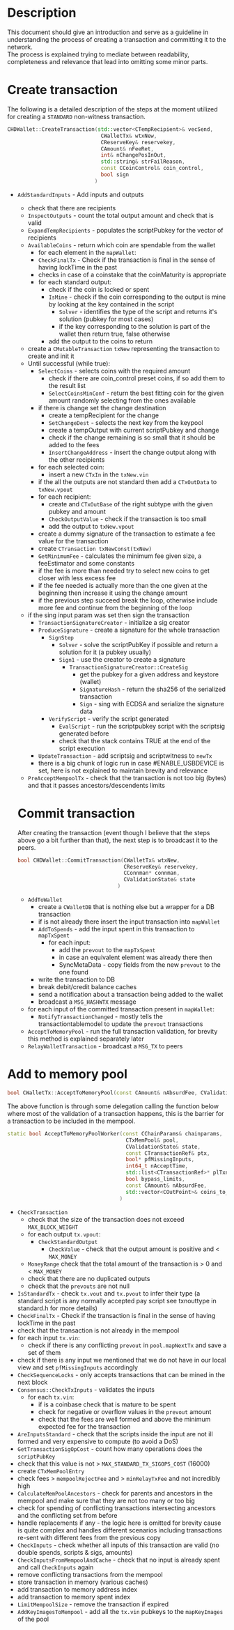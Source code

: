 # Description

This document should give an introduction and serve as a guideline in understanding the process of creating a transaction and committing it to the network.  
The process is explained trying to mediate between readability, completeness and relevance that lead into omitting some minor parts.

# Create transaction

The following is a detailed description of the steps at the moment utilized for creating a `STANDARD` non-witness transaction.  

```c++
CHDWallet::CreateTransaction(std::vector<CTempRecipient>& vecSend,
                              CWalletTx& wtxNew,
                              CReserveKey& reservekey,
                              CAmount& nFeeRet,
                              int& nChangePosInOut,
                              std::string& strFailReason,
                              const CCoinControl& coin_control,
                              bool sign
                            )
```

- `AddStandardInputs` - Add inputs and outputs
  - check that there are recipients
  - `InspectOutputs` - count the total output amount and check that is valid
  - `ExpandTempRecipients` - populates the scriptPubkey for the vector of recipients
  - `AvailableCoins` - return which coin are spendable from the wallet
    - for each element in the `mapWallet`:
    - `CheckFinalTx` - Check if the transaction is final in the sense of having lockTime in the past
    - checks in case of a coinstake that the coinMaturity is appropriate
    - for each standard output:
      - check if the coin is locked or spent
      - `IsMine` - check if the coin corresponding to the output is mine by looking at the key contained in the script
        - `Solver` - identifies the type of the script and returns it's solution (pubkey for most cases)
        - if the key corresponding to the solution is part of the wallet then return true, false otherwise
      - add the output to the coins to return
  - create a `CMutableTransaction` `txNew` representing the transaction to create and init it
  - Until successful (while true):
    - `SelectCoins` -  selects coins with the required amount
      - check if there are coin_control preset coins, if so add them to the result list
      - `SelectCoinsMinConf` - return the best fitting coin for the given amount randomly selecting from the ones available
    - if there is change set the change destination
      - create a tempRecipient for the change
      - `SetChangeDest` - selects the next key from the keypool
      - create a tempOutput with current scriptPubkey and change
      - check if the change remaining is so small that it should be added to the fees
      - `InsertChangeAddress` - insert the change output along with the other recipients
    - for each selected coin:
      - insert a new `CTxIn` in the `txNew.vin`
    - if the all the outputs are not standard then add a `CTxOutData` to `txNew.vpout`
    - for each recipient:
      - create and `CTxOutBase` of the right subtype with the given pubkey and amount
      - `CheckOutputValue` - check if the transaction is too small      
      - add the output to `txNew.vpout`
    - create a dummy signature of the transaction to estimate a fee value for the transaction
    - create `CTransaction txNewConst(txNew)`
    - `GetMinimumFee` - calculates the minimum fee given size, a feeEstimator and some constants
    - if the fee is more than needed try to select new coins to get closer with less excess fee
    - if the fee needed is actually more than the one given at the beginning then increase it using the change amount
    - if the previous step succeed break the loop, otherwise include more fee and continue from the beginning of the loop
  - if the sing input param was set then sign the transaction
    - `TransactionSignatureCreator` - initialize a sig creator
    - `ProduceSignature` - create a signature for the whole transaction
      - `SignStep`
        - `Solver` - solve the scriptPubKey if possible and return a solution for it (a pubkey usually)
        - `Sign1` - use the creator to create a signature
          - `TransactionSignatureCreator::CreateSig`
            - get the pubkey for a given address and keystore (wallet)
            - `SignatureHash` - return the sha256 of the serialized transaction
            - `Sign` - sing with ECDSA and serialize the signature data
      - `VerifyScript` - verify the script generated
        - `EvalScript` - run the scriptpubkey script with the scriptsig generated before
        - check that the stack contains TRUE at the end of the script execution
    - `UpdateTransaction` - add scriptsig and scriptwitness to `newTx`
    - there is a big chunk of logic run in case #ENABLE_USBDEVICE is set, here is not explained to maintain brevity and relevance
  - `PreAcceptMempoolTx` - check that the transaction is not too big (bytes) and that it passes ancestors/descendents limits



  # Commit transaction
  After creating the transaction (event though I believe that the steps above go a bit further than that), the next step is to broadcast it to the peers.

  ```c++
  bool CHDWallet::CommitTransaction(CWalletTx& wtxNew,
                                    CReserveKey& reservekey,
                                    CConnman* connman,
                                    CValidationState& state
                                  )
  ```

  - `AddToWallet`
    - create a `CWalletDB` that is nothing else but a wrapper for a DB transaction
    - if is not already there insert the input transaction into `mapWallet`
    - `AddToSpends` - add the input spent in this transaction to `mapTxSpent`
      - for each input:
        - add the `prevout` to the `mapTxSpent`
        - in case an equivalent element was already there then
        - SyncMetaData - copy fields from the new `prevout` to the one found
    - write the transaction to DB
    - break debit/credit balance caches
    - send a notification about a transaction being added to the wallet
    - broadcast a `MSG_HASHWTX` message
  - for each input of the committed transaction present in `mapWallet`:
    - `NotifyTransactionChanged` - mostly tells the transactiontablemodel to update the `prevout` transactions
  - `AcceptToMemoryPool` - run the full transaction validation, for brevity this method is explained separately later
  - `RelayWalletTransaction` -  broadcast a `MSG_TX` to peers

# Add to memory pool

```c++
bool CWalletTx::AcceptToMemoryPool(const CAmount& nAbsurdFee, CValidationState& state)
```

The above function is through some delegation calling the function below where most of the validation
of a transaction happens, this is the barrier for a transaction to be included in the mempool.

```c++
static bool AcceptToMemoryPoolWorker(const CChainParams& chainparams,
                                      CTxMemPool& pool,
                                      CValidationState& state,
                                      const CTransactionRef& ptx,
                                      bool* pfMissingInputs,
                                      int64_t nAcceptTime,
                                      std::list<CTransactionRef>* plTxnReplaced,
                                      bool bypass_limits,
                                      const CAmount& nAbsurdFee,
                                      std::vector<COutPoint>& coins_to_uncache
                                    )
```
  - `CheckTransaction`
    - check that the size of the transaction does not exceed `MAX_BLOCK_WEIGHT`
    - for each output `tx.vpout`:
      - `CheckStandardOutput`
        - `CheckValue` - check that the output amount is positive and < `MAX_MONEY`
    - `MoneyRange` check that the total amount of the transaction is > 0 and < `MAX_MONEY`
    - check that there are no duplicated outputs
    - check that the `prevouts` are not null
  - `IsStandardTx` - check `tx.vout` and `tx.pvout` to infer their type (a standard script is any normally accepted pay script see txnouttype in standard.h for more details)
  - `CheckFinalTx` - Check if the transaction is final in the sense of having lockTime in the past
  - check that the transaction is not already in the mempool
  - for each input `tx.vin`:
    - check if there is any conflicting `prevout` in `pool.mapNextTx` and save a set of them
  - check if there is any input we mentioned that we do not have in our local view and set `pfMissingInputs` accordingly
  - `CheckSequenceLocks` - only accepts transactions that can be mined in the next block
  - `Consensus::CheckTxInputs` - validates the inputs
    - for each `tx.vin`:
      - if is a coinbase check that is mature to be spent
      - check for negative or overflow values in the `prevout` amount
      - check that the fees are well formed and above the minimum expected fee for the transaction
  - `AreInputsStandard` - check that the scripts inside the input are not ill formed and very expensive to compute (to avoid a DoS)
  - `GetTransactionSigOpCost` - count how many operations does the `scriptPubKey`
  - check that this value is not > `MAX_STANDARD_TX_SIGOPS_COST` (16000)
  - create `CTxMemPoolEntry`
  - check fees > `mempoolRejectFee` and > `minRelayTxFee` and not incredibly high
  - `CalculateMemPoolAncestors` - check for parents and ancestors in the mempool and make sure that they are not too many or too big
  - check for spending of conflicting transactions intersecting ancestors and the conflicting set from before
  - handle replacements if any - the logic here is omitted for brevity cause is quite complex and handles different scenarios including transactions re-sent with different fees from the previous copy
  - `CheckInputs` - check whether all inputs of this transaction are valid (no double spends, scripts & sigs, amounts)
  - `CheckInputsFromMempoolAndCache` - check that no input is already spent and call `CheckInputs` again
  - remove conflicting transactions from the mempool
  - store transaction in memory (various caches)
  - add transaction to memory address index
  - add transaction to memory spent index
  - `LimitMempoolSize` - remove the transaction if expired
  - `AddKeyImagesToMempool` - add all the `tx.vin` pubkeys to the `mapKeyImages` of the pool
